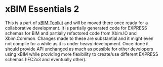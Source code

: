 xBIM Essentials 2
=================

This is a part of [xBIM Toolkit](https://github.com/xBimTeam/) and will be moved there once ready for a collaborative development. It is partially generated code for EXPRESS schemas for BIM and partially refactored code from Xbim.IO and Xbim.Common. Changes made to these are substantial and it might even not compile for a while as it is under heavy development. Once done it should provide API unchanged as much as possible for other developers using xBIM while providing more flexibility to create/use different EXPRESS schemas (IFC2x3 and eventually other).
